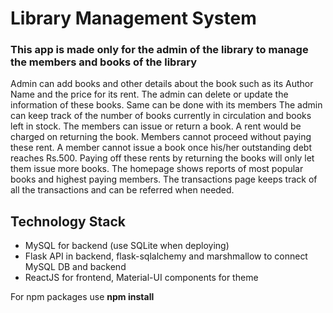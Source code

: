 # Library Management System
### This app is made only for the admin of the library to manage the members and books of the library
Admin can add books and other details about the book such as its Author Name and the price for its
rent. The admin can delete or update the information of these books. Same can be done with its members
The admin can keep track of the number of books currently in circulation and books left in stock.
The members can issue or return a book. A rent would be charged on returning the book. Members cannot
proceed without paying these rent. A member cannot issue a book once his/her outstanding debt reaches 
Rs.500. Paying off these rents by returning the books will only let them issue more books. The homepage
shows reports of most popular books and highest paying members. The transactions page keeps track of
all the transactions and can be referred when needed.


## Technology Stack
- MySQL for backend (use SQLite when deploying)
- Flask API in backend, flask-sqlalchemy and marshmallow to connect MySQL DB and backend
- ReactJS for frontend, Material-UI components for theme


For npm packages use **npm install**


